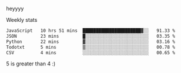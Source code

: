 heyyyy

Weekly stats
<!--START_SECTION:waka-->

```txt
JavaScript   10 hrs 51 mins  ██████████████████████▓░░   91.33 %
JSON         23 mins         █░░░░░░░░░░░░░░░░░░░░░░░░   03.35 %
Python       22 mins         ▓░░░░░░░░░░░░░░░░░░░░░░░░   03.16 %
Todotxt      5 mins          ▒░░░░░░░░░░░░░░░░░░░░░░░░   00.78 %
CSV          4 mins          ░░░░░░░░░░░░░░░░░░░░░░░░░   00.65 %
```

<!--END_SECTION:waka-->
5 is greater than 4 :)
